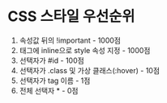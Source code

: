 # CSS 스타일 우선순위

1. 속성값 뒤의 !important - 1000점
2. 태그에 inline으로 style 속성 지정 - 1000점
3. 선택자가 #id - 100점
4. 선택자가 .class 및 가상 클래스(:hover) - 10점
5. 선택자가 tag 이름 - 1점
6. 전체 선택자 \* - 0점